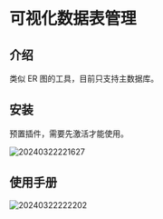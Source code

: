 # 可视化数据表管理

<PluginInfo name="graph-collection-manager"></PluginInfo>

## 介绍

类似 ER 图的工具，目前只支持主数据库。

## 安装

预置插件，需要先激活才能使用。

![20240322221627](https://nocobase-docs.oss-cn-beijing.aliyuncs.com/20240322221627.png)

## 使用手册

![20240322222202](https://nocobase-docs.oss-cn-beijing.aliyuncs.com/20240322222202.png)